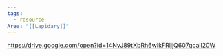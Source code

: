 ```yaml
---
tags:
  - resource
Area: "[[Lapidary]]"
---
```

https://drive.google.com/open?id=14NvJ89tXbRh6wIkFRljjQ607qcall20W
